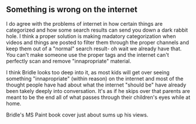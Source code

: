 ## Something is wrong on the internet

I do agree with the problems of internet in how certain things are categorized and how some search results can send you down a dark rabbit hole. I think a proper solution is making madatory categorization when videos and things are posted to filter them through the proper channels and keep them out of a "normal" search result- oh wait we already have that. You can't make someone use the proper tags and the internet can't perfectly scan and remove "innapropriate" material.

I think Bridle looks too deep into it, as most kids will get over seeing something "innapropriate" (within reason) on the internet and most of the thought people have had about what the internet "should be" have already been takely deeply into conversation. It's as if he skips over that parents are meant to be the end all of what passes through their children's eyes while at home.

Bridle's MS Paint book cover just about sums up his views.
